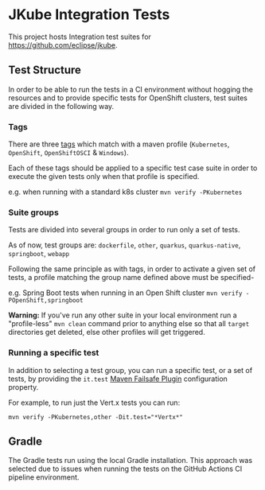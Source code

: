 # JKube Integration Tests

This project hosts Integration test suites for https://github.com/eclipse/jkube.

## Test Structure

In order to be able to run the tests in a CI environment without hogging the resources
and to provide specific tests for OpenShift clusters, test suites are divided in the following
way.

### Tags

There are three [tags](src/test/java/org/eclipse/jkube/integrationtests/Tags.java) which match with a maven profile
(`Kubernetes`, `OpenShift`, `OpenShiftOSCI` & `Windows`).

Each of these tags should be applied to a specific test case suite in order to execute
the given tests only when that profile is specified.

e.g. when running with a standard k8s cluster `mvn verify -PKubernetes`

### Suite groups

Tests are divided into several groups in order to run only a set of tests.

As of now, test groups are: `dockerfile`, `other`, `quarkus`, `quarkus-native`, `springboot`, `webapp`

Following the same principle as with tags, in order to activate a given set of tests,
a profile matching the group name defined above must be specified-

e.g. Spring Boot tests when running in an Open Shift cluster `mvn verify -POpenShift,springboot`

**Warning:** If you've run any other suite in your local environment run a "profile-less" `mvn clean`
command prior to anything else so that all `target` directories get deleted,
else other profiles will get triggered.

### Running a specific test

In addition to selecting a test group, you can run a specific test, or a set of tests, by providing
the `it.test` [Maven Failsafe Plugin](https://maven.apache.org/surefire/maven-failsafe-plugin/examples/single-test.html)
configuration property.

For example, to run just the Vert.x tests you can run:

```shell
mvn verify -PKubernetes,other -Dit.test="*Vertx*"
```

## Gradle

The Gradle tests run using the local Gradle installation. This approach was selected due to issues when running the
tests on the GitHub Actions CI pipeline environment.
